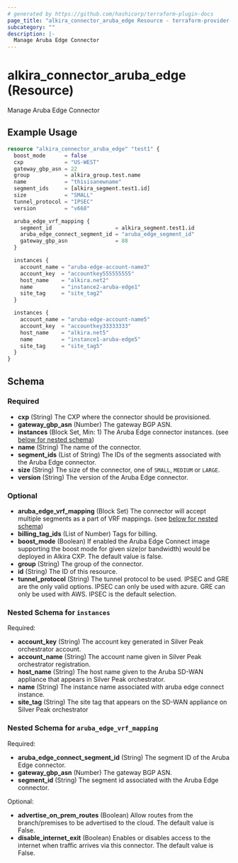 ```yaml
---
# generated by https://github.com/hashicorp/terraform-plugin-docs
page_title: "alkira_connector_aruba_edge Resource - terraform-provider-alkira"
subcategory: ""
description: |-
  Manage Aruba Edge Connector
---
```


# alkira_connector_aruba_edge (Resource)

Manage Aruba Edge Connector

## Example Usage

```terraform
resource "alkira_connector_aruba_edge" "test1" {
  boost_mode      = false
  cxp             = "US-WEST"
  gateway_gbp_asn = 22
  group           = alkira_group.test.name
  name            = "thisisanewname"
  segment_ids     = [alkira_segment.test1.id]
  size            = "SMALL"
  tunnel_protocol = "IPSEC"
  version         = "v668"

  aruba_edge_vrf_mapping {
    segment_id                    = alkira_segment.test1.id
    aruba_edge_connect_segment_id = "aruba_edge_segment_id"
    gateway_gbp_asn               = 88
  }

  instances {
    account_name = "aruba-edge-account-name3"
    account_key  = "accountkey555555555"
    host_name    = "alkira.net2"
    name         = "instance2-aruba-edge1"
    site_tag     = "site_tag2"
  }

  instances {
    account_name = "aruba-edge-account-name5"
    account_key  = "accountkey33333333"
    host_name    = "alkira.net5"
    name         = "instance1-aruba-edge5"
    site_tag     = "site_tag5"
  }
}
```

<!-- schema generated by tfplugindocs -->
## Schema

### Required

- **cxp** (String) The CXP where the connector should be provisioned.
- **gateway_gbp_asn** (Number) The gateway BGP ASN.
- **instances** (Block Set, Min: 1) The Aruba Edge connector instances. (see [below for nested schema](#nestedblock--instances))
- **name** (String) The name of the connector.
- **segment_ids** (List of String) The IDs of the segments associated with the Aruba Edge connector.
- **size** (String) The size of the connector, one of `SMALL`, `MEDIUM` or `LARGE`.
- **version** (String) The version of the Aruba Edge connector.

### Optional

- **aruba_edge_vrf_mapping** (Block Set) The connector will accept multiple segments as a part of VRF mappings. (see [below for nested schema](#nestedblock--aruba_edge_vrf_mapping))
- **billing_tag_ids** (List of Number) Tags for billing.
- **boost_mode** (Boolean) If enabled the Aruba Edge Connect image supporting the boost mode for given size(or bandwidth) would be deployed in Alkira CXP. The default value is false.
- **group** (String) The group of the connector.
- **id** (String) The ID of this resource.
- **tunnel_protocol** (String) The tunnel protocol to be used. IPSEC and GRE are the only valid options. IPSEC can only be used with azure. GRE can only be used with AWS. IPSEC is the default selection.

<a id="nestedblock--instances"></a>
### Nested Schema for `instances`

Required:

- **account_key** (String) The account key generated in Silver Peak orchestrator account.
- **account_name** (String) The account name given in Silver Peak orchestrator registration.
- **host_name** (String) The host name given to the Aruba SD-WAN appliance that appears in Silver Peak orchestrator.
- **name** (String) The instance name associated with aruba edge connect instance.
- **site_tag** (String) The site tag that appears on the SD-WAN appliance on Silver Peak orchestrator


<a id="nestedblock--aruba_edge_vrf_mapping"></a>
### Nested Schema for `aruba_edge_vrf_mapping`

Required:

- **aruba_edge_connect_segment_id** (String) The segment ID of the Aruba Edge connector.
- **gateway_gbp_asn** (Number) The gateway BGP ASN.
- **segment_id** (String) The segment id associated with the Aruba Edge connector.

Optional:

- **advertise_on_prem_routes** (Boolean) Allow routes from the branch/premises to be advertised to the cloud. The default value is False.
- **disable_internet_exit** (Boolean) Enables or disables access to the internet when traffic arrives via this connector. The default value is False.


